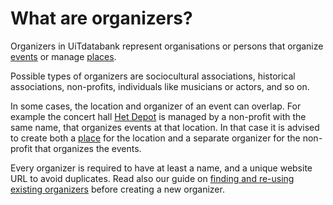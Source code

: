 # What are organizers?

Organizers in UiTdatabank represent organisations or persons that organize [events](../events/introduction.md) or manage [places](../places/introduction.md).

Possible types of organizers are sociocultural associations, historical associations, non-profits, individuals like musicians or actors, and so on.

In some cases, the location and organizer of an event can overlap. For example the concert hall [Het Depot](https://nl.wikipedia.org/wiki/Het_Depot_\(muziekcentrum\)) is managed by a non-profit with the same name, that organizes events at that location. In that case it is advised to create both a [place](../places/introduction.md) for the location and a separate organizer for the non-profit that organizes the events.

Every organizer is required to have at least a name, and a unique website URL to avoid duplicates. Read also our guide on [finding and re-using existing organizers](finding-and-reusing-organizers.md) before creating a new organizer.
